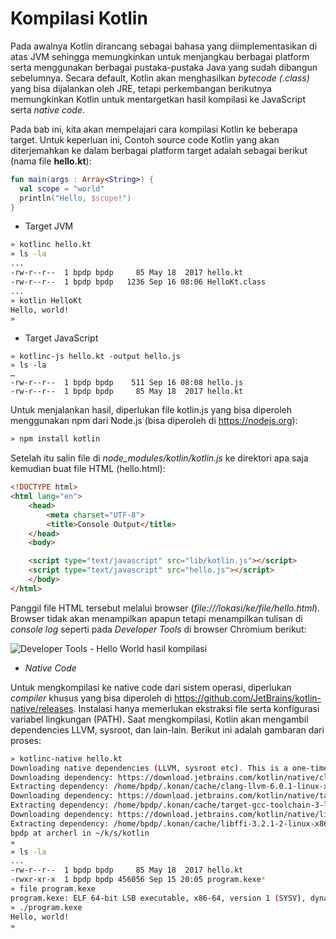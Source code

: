 # Kompilasi Kotlin

Pada awalnya Kotlin dirancang sebagai bahasa yang diimplementasikan di atas JVM sehingga memungkinkan untuk menjangkau berbagai platform serta menggunakan berbagai pustaka-pustaka Java yang sudah dibangun sebelumnya. Secara default, Kotlin akan menghasilkan *bytecode (.class)* yang bisa dijalankan oleh JRE, tetapi perkembangan berikutnya memungkinkan Kotlin untuk mentargetkan hasil kompilasi ke JavaScript serta *native code*.

Pada bab ini, kita akan mempelajari cara kompilasi Kotlin ke beberapa target. Untuk keperluan ini, Contoh source code Kotlin yang akan diterjemahkan ke dalam berbagai platform target adalah sebagai berikut (nama file **hello.kt**):

```kotlin
fun main(args : Array<String>) {
  val scope = "world"
  println("Hello, $scope!")
}
```

* Target JVM

```bash
» kotlinc hello.kt
» ls -la
...
-rw-r--r--  1 bpdp bpdp     85 May 18  2017 hello.kt
-rw-r--r--  1 bpdp bpdp   1236 Sep 16 08:06 HelloKt.class
...
» kotlin HelloKt
Hello, world!
»
```

* Target JavaScript

```
» kotlinc-js hello.kt -output hello.js
» ls -la
…
-rw-r--r--  1 bpdp bpdp    511 Sep 16 08:08 hello.js
-rw-r--r--  1 bpdp bpdp     85 May 18  2017 hello.kt
```

Untuk menjalankan hasil, diperlukan file kotlin.js yang bisa diperoleh menggunakan npm dari Node.js (bisa diperoleh di https://nodejs.org):

```bash
» npm install kotlin
```

Setelah itu salin file di *node_modules/kotlin/kotlin.js* ke direktori apa saja kemudian buat file HTML (hello.html):

```html
<!DOCTYPE html>
<html lang="en">
    <head>
        <meta charset="UTF-8">
        <title>Console Output</title>
    </head>
    <body>

    <script type="text/javascript" src="lib/kotlin.js"></script>
    <script type="text/javascript" src="hello.js"></script>
    </body>
</html>
```

Panggil file HTML tersebut melalui browser (*file:///lokasi/ke/file/hello.html*). Browser tidak akan menampilkan apapun tetapi menampilkan tulisan di *console log* seperti pada *Developer Tools* di browser Chromium berikut:

![Developer Tools - Hello World hasil kompilasi](img/hello.jpg)

* *Native Code*

Untuk mengkompilasi ke native code dari sistem operasi, diperlukan *compiler* khusus yang bisa diperoleh di https://github.com/JetBrains/kotlin-native/releases. Instalasi hanya memerlukan ekstraksi file serta konfigurasi variabel lingkungan (PATH). Saat mengkompilasi, Kotlin akan mengambil dependencies LLVM, sysroot, dan lain-lain. Berikut ini adalah gambaran dari proses:

```bash
» kotlinc-native hello.kt
Downloading native dependencies (LLVM, sysroot etc). This is a one-time action performed only on the first run of the compiler.
Downloading dependency: https://download.jetbrains.com/kotlin/native/clang-llvm-6.0.1-linux-x86-64.tar.gz (509.0 MiB/509.0 MiB). Done.
Extracting dependency: /home/bpdp/.konan/cache/clang-llvm-6.0.1-linux-x86-64.tar.gz into /home/bpdp/.konan/dependencies
Downloading dependency: https://download.jetbrains.com/kotlin/native/target-gcc-toolchain-3-linux-x86-64.tar.gz (58.4 MiB/58.4 MiB). Done.
Extracting dependency: /home/bpdp/.konan/cache/target-gcc-toolchain-3-linux-x86-64.tar.gz into /home/bpdp/.konan/dependencies
Downloading dependency: https://download.jetbrains.com/kotlin/native/libffi-3.2.1-2-linux-x86-64.tar.gz (55.1 kiB/55.1 kiB). Done.
Extracting dependency: /home/bpdp/.konan/cache/libffi-3.2.1-2-linux-x86-64.tar.gz into /home/bpdp/.konan/dependencies
bpdp at archerl in ~/k/s/kotlin
»
» ls -la
...
-rw-r--r--  1 bpdp bpdp     85 May 18  2017 hello.kt
-rwxr-xr-x  1 bpdp bpdp 456056 Sep 15 20:05 program.kexe*
» file program.kexe
program.kexe: ELF 64-bit LSB executable, x86-64, version 1 (SYSV), dynamically linked, interpreter /lib64/ld-linux-x86-64.so.2, for GNU/Linux 2.6.16, BuildID[sha1]=814622b994377cc5764884f5686292550a54c7b4, not stripped
» ./program.kexe
Hello, world!
»
```

